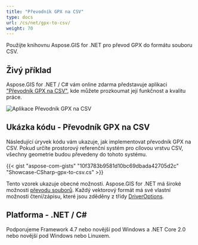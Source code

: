 ```yaml
---
title: "Převodník GPX na CSV"
type: docs
url: /cs/net/gpx-to-csv/
weight: 70
---
```


Použijte knihovnu Aspose.GIS for .NET pro převod GPX do formátu souboru CSV.

## **Živý příklad**

Aspose.GIS for .NET / C# vám online zdarma představuje aplikaci ["Převodník GPX na CSV"](https://products.aspose.app/gis/conversion/gpx-to-csv), kde můžete prozkoumat její funkčnost a kvalitu práce.

![Aplikace Převodník GPX na CSV](conversion.png)

## **Ukázka kódu - Převodník GPX na CSV**

Následující úryvek kódu vám ukazuje, jak implementovat převodník GPX na CSV. Pokud určíte prostorový referenční systém pro cílovou vrstvu CSV, všechny geometrie budou převedeny do tohoto systému. 

{{< gist "aspose-com-gists" "10f3783b9581d10bc69dbada42705d2c" "Showcase-CSharp-gpx-to-csv.cs" >}}

Tento vzorek ukazuje obecné možnosti. Aspose.GIS for .NET má široké možnosti [převodu souborů](https://docs.aspose.com/gis/net/vector-layers/). Každý vektorový formát má své vlastní možnosti čtení/zápisu, které jsou zděděny z třídy [DriverOptions](https://reference.aspose.com/gis/net/aspose.gis/driveroptions).

## **Platforma - .NET / C#**

Podporujeme Framework 4.7 nebo novější pod Windows a .NET Core 2.0 nebo novější pod Windows nebo Linuxem.
